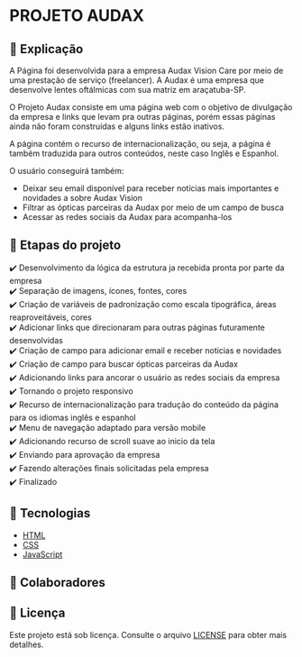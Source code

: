 # PROJETO AUDAX

## 📄 Explicação

A Página foi desenvolvida para a empresa Audax Vision Care por meio de uma prestação de serviço (freelancer). A Audax é uma empresa que desenvolve lentes oftálmicas com sua matriz em araçatuba-SP.

O Projeto Audax consiste em uma página web com o objetivo de divulgação da empresa e links que levam pra outras páginas, porém essas páginas ainda não foram construídas e alguns links estão inativos.

A página contém o recurso de internacionalização, ou seja, a página é também traduzida para outros conteúdos, neste caso Inglês e Espanhol.

O usuário conseguirá também:
* Deixar seu email disponível para receber notícias mais importantes e novidades a sobre Audax Vision
* Filtrar as ópticas parceiras da Audax por meio de um campo de busca
* Acessar as redes sociais da Audax para acompanha-los

## 🎯 Etapas do projeto

✔️ Desenvolvimento da lógica da estrutura ja recebida pronta por parte da empresa </br>
✔️ Separação de imagens, ícones, fontes, cores </br>
✔️ Criação de variáveis de padronização como escala tipográfica, áreas reaproveitáveis, cores </br>
✔️ Adicionar links que direcionaram para outras páginas futuramente desenvolvidas </br>
✔️ Criação de campo para adicionar email e receber noticias e novidades </br>
✔️ Criação de campo para buscar ópticas parceiras da Audax </br>
✔️ Adicionando links para ancorar o usuário as redes sociais da empresa </br>
✔️ Tornando o projeto responsivo</br>
✔️ Recurso de internacionalização para tradução do conteúdo da página para os idiomas inglês e espanhol </br>
✔️ Menu de navegação adaptado para versão mobile </br>
✔️ Adicionando recurso de scroll suave ao inicio da tela </br>
✔️ Enviando para aprovação da empresa </br>
✔️ Fazendo alterações finais solicitadas pela empresa </br>
✔️ Finalizado

## 🚀 Tecnologias
* <a href="https://developer.mozilla.org/pt-BR/docs/Web/HTML" target="_blank">HTML</a>
* <a href="https://developer.mozilla.org/pt-BR/docs/Web/CSS" target="_blank">CSS</a>
* <a href="https://developer.mozilla.org/pt-BR/docs/Web/JavaScript" target="_blank">JavaScript</a>

## 🤝 Colaboradores

## 📝 Licença

Este projeto está sob licença. Consulte o arquivo <a href="https://github.com/klausmorotti/projeto-audax/blob/master/LICENSE">LICENSE</a> para obter mais detalhes.

